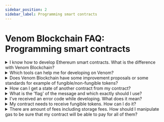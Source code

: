```yaml
---
sidebar_position: 2
sidebar_label: Programming smart contracts
---
```


# Venom Blockchain FAQ: Programming smart contracts

<details>
<summary>
I know how to develop Ethereum smart contracts. What is the difference with Venom Blockchain?
</summary>

Your experience with EVM-based blockchains will be useful for developing smart contracts on Venom Blockchain. But there are some differences and the main one is the contracts communication model. You can check [this](../build/development-guides/comparing-of-ethereum-vs-venom-architectures.md) article to know the difference.

Moreover, Venom Blockchain uses Threaded Solidity language, which is a superset of Solidity. You can check its specification [here](https://github.com/tonlabs/TON-Solidity-Compiler/blob/master/API.md)

</details>

<details>
<summary>
Which tools can help me for developing on Venom?
</summary>

Check out [this](../build/quick-start-on-testnet.md) article. We have an awesome [repository](https://github.com/venom-blockchain/awesome-venom) as well.

</details>

<details>
<summary>
Does Venom Blockchain have some improvement proposals or some standards for example of fungible/non-fungible tokens?
</summary>

Sure! You can check the [standards](../standards/VEP/readme.md) section, it's right here on the top menu bar :)

</details>

<details>
<summary>
How can I get a state of another contract from my contract?
</summary>

Contracts in Venom can't access any smart contract state directly, because of a special communication model. You can check [this](../build/development-guides/comparing-of-ethereum-vs-venom-architectures.md) article to know the difference. So the only way is to send a message to a contract asking it to return the state you need. The smart contract you are calling should implement a special `responsible` function for such calls. Example:

```solidity
contract RemoteContract {
    // Note this function is marked as responsible to call callback function
    function getCost(uint x) public pure responsible returns (uint) {
        uint cost = x == 0 ? 111 : 222;
        // return cost and set option for outbound internal message.
        return{value: 0, bounce: false, flag: 64} cost;
    }
}

contract Caller {
    function test(address addr, uint x) public pure {
        // `getCost` returns result to `onGetCost`
        RemoteContract(addr).getCost{value: 1 ton, callback: Caller.onGetCost}(x);
    }

    function onGetCost(uint cost) public {
        // Check if msg.sender is expected address
        // we get cost value, we can handle this value
    }
}
```

There are many examples of this mechanic within the articles in the [Development Guides](../build/development-guides/readme.md) section. Check this out.

</details>

<details>
<summary>
What is the 'flag' of the message and which exactly should I use?
</summary>

The parameter `flag` of the message determines how much funds will be carried with the message and how to operate with the forward fee.

Possible values of parameter flag:

- 0 - message carries funds equal to the value parameter. The forward fee is subtracted from the `value`.
- 128 - message carries all the remaining balance of the current smart contract. The parameter `value` is ignored. The contract's balance will be equal to zero after the message processing.
- 64 - carries funds equal to the value parameter plus all the remaining `value` of the inbound message (that initiated the contract execution).
The parameter `flag` can also be modified:

- flag + 1 - means that the sender wants to pay transfer fees separately from the contract's balance.
- flag + 2 - means that any errors arising while processing this message during the action phase should be ignored. But if the message has the wrong format, then the transaction fails and + 2 has no effect.
- flag + 32 - means that the current account must be destroyed if its resulting balance is zero. For example, flag: 128 + 32 is used to send the whole balance and destroy the contract.

You can check more information about flags in threaded solidity [specification](https://github.com/tonlabs/TON-Solidity-Compiler/blob/master/API.md#addresstransfer)

</details>

<details>
<summary>
I've received an error code while developing. What does it mean?
</summary>

You can meet the TVM exception code:

| Name | C++ code | Rust code  | Definition |
|------|:--------:|:----------:|------------|
| Stack underflow   | 2  | -3  | Not enough arguments in the stack for a primitive |
| Stack overflown   | 3  | -4  | More values have been stored on a stack than allowed by this version of TVM |
| Integer overflow  | 4  | -5  | Integer does not fit into expected range (by default −2<sup>256</sup> ≤ x < 2<sup>256</sup>), or a division by zero has occurred |
| Range check error | 5  | -6  | Integer out of expected range |
| Invalid opcode    | 6  | -7  | Instruction or its immediate arguments cannot be decoded |
| Type check error  | 7  | -8  | An argument to a primitive is of incorrect value type |
| Cell overflow     | 8  | -9  | Error in one of the serialization primitives |
| Cell underflow    | 9  | -10 | Deserialization error |
| Dictionary error  | 10 | -11 | Error while deserializing a dictionary object |
| Unknown error     | 11 | -12 | Unknown error, may be thrown by user programs |
| Fatal error       | 12 | -13 | Thrown by TVM in situations deemed impossible |
| Out of gas        | 13 | -14 | Thrown by TVM when the remaining gas (g r ) becomes negative. This exception usually cannot be caught and leads to an immediate termination of TVM |

Or Solidity runtime error:

| Code | Definition |
|------|:----------:|
| 40 | External inbound message has an invalid signature. See `tvm.pubkey()` and `msg.pubkey()`. |
| 50 | Array index or index of `mapping.at()` is out of range. |
| 51 | Contract's constructor has already been called. |
| 52 | Replay protection exception. See `timestamp` in pragma `AbiHeader`. |
| 53 | See `address.unpack()`. |
| 54 | `array.pop` call for an empty array. |
| 55 | See `tvm.insertPubkey()`. |
| 57 | External inbound message is expired. See expire in pragma AbiHeader. |
| 58 | External inbound message has no signature but has public key. See `pubkey` in pragma `AbiHeader`. |
| 60 | Inbound message has wrong function id. In the contract there are no functions with such function id and there is no fallback function that could handle the message. See fallback. |
| 61 | Deploying `StateInit` has no public key in data field. |
| 62 | Reserved for internal usage. |
| 63 | See `optional(Type).get()`. |
| 64 | `tvm.buildExtMSg()` call with wrong parameters. `See tvm.buildExtMsg()`. |
| 66 | Convert an integer to a string with width less than number length. See `format()`.
| 67 | See `gasToValue` and `valueToGas`. |
| 68 | There is no config parameter 20 or 21. |
| 69 | Zero to the power of zero calculation (0**0 in solidity style or 0^0). |
| 70 | string method substr was called with substr longer than the whole string. |
| 71 | Function marked by externalMsg was called by internal message. |
| 72 | Function marked by internalMsg was called by external message. |
| 73 | The value can't be converted to enum type. |
| 74 | Await answer message has wrong source address. |
| 75 | Await answer message has wrong function id. |
| 76 | Public function was called before constructor. |
| 77 | It's impossible to convert variant type to target type. See `variant.toUint()`. |
| 78 | There's no private function with the function id. |
| 79 | You are deploying contract that uses pragma upgrade func/oldsol. Use the contract only for updating another contracts. |

Any error with a code over 100 is a user-defined error. Check the code in the contract you call.

You can check more information about errors in threaded solidity [specification](https://github.com/tonlabs/TON-Solidity-Compiler/blob/master/API.md#tvm-exception-codes)

</details>

<details>
<summary>
My contract needs to receive fungible tokens. How can I do it?
</summary>

Your contract should have a TIP3 TokenWallet to perform this action. It is not necessary how exactly your contract will get its wallet (ex. you can call [deployWallet](../standards/TIP/TIP-3/2.md#deploy-token-wallet) of TokenRoot inside your contract constructor or deploy it by yourself). Next, your contract should implement an [onAcceptTokensTransfer](../standards/TIP/TIP-3/2.md#incoming-transfer-callback) callback. Pay attention, that a sender should set [notify](../standards/TIP/TIP-3/2.md#transfer-tokens-to-the-recipient) flag to true for this callback to be called.

Check out [this](../build/development-guides/how-to-create-your-own-non-fungible-tip-4-token/venom-in-action/simple-nft-auction.md) guide, which shows how to implement a simple auction contract that accepts TIP-3 tokens.

Of course, you need to check [TIP-3 standards](../standards/TIP/TIP-3/core-description.md) too.

</details>

<details>
<summary>
There are amount of fees including storage fees. How should I manipulate gas to be sure that my contract will be able to pay for all of them?
</summary>

You need to think out the gas management. You need to manipulate with flags of the message your contract sends and use [`tvm.rawReserve()`](https://github.com/tonlabs/TON-Solidity-Compiler/blob/master/API.md#tvmrawreserve) function. 

Check out [this](../build/development-guides/how-to-create-your-own-fungible-tip-3-token/venom-in-action/simple-tokensale.md) guide, that raises the issue of gas management.

</details>
